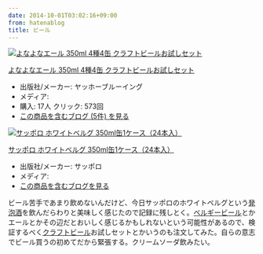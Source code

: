 ```yaml
---
date: 2014-10-01T03:02:16+09:00
from: hatenablog
title: ビール
---
```


<p><div class="hatena-asin-detail"><a href="http://www.amazon.co.jp/exec/obidos/ASIN/B007FL76PY/r7kamura-22/"><img src="http://ecx.images-amazon.com/images/I/51IOlQDp-FL._SL160_.jpg" class="hatena-asin-detail-image" alt="よなよなエール 350ml 4種4缶 クラフトビールお試しセット" title="よなよなエール 350ml 4種4缶 クラフトビールお試しセット"></a><div class="hatena-asin-detail-info"><p class="hatena-asin-detail-title"><a href="http://www.amazon.co.jp/exec/obidos/ASIN/B007FL76PY/r7kamura-22/">よなよなエール 350ml 4種4缶 クラフトビールお試しセット</a></p><ul><li><span class="hatena-asin-detail-label">出版社/メーカー:</span> ヤッホーブルーイング</li><li><span class="hatena-asin-detail-label">メディア:</span> </li><li><span class="hatena-asin-detail-label">購入</span>: 17人 <span class="hatena-asin-detail-label">クリック</span>: 573回</li><li><a href="http://d.hatena.ne.jp/asin/B007FL76PY/r7kamura-22" target="_blank">この商品を含むブログ (5件) を見る</a></li></ul></div><div class="hatena-asin-detail-foot"></div></div></p>

<p><div class="hatena-asin-detail"><a href="http://www.amazon.co.jp/exec/obidos/ASIN/B00KII91SG/r7kamura-22/"><img src="http://ecx.images-amazon.com/images/I/51Vyll2uirL._SL160_.jpg" class="hatena-asin-detail-image" alt="サッポロ ホワイトベルグ 350ml缶1ケース（24本入）" title="サッポロ ホワイトベルグ 350ml缶1ケース（24本入）"></a><div class="hatena-asin-detail-info"><p class="hatena-asin-detail-title"><a href="http://www.amazon.co.jp/exec/obidos/ASIN/B00KII91SG/r7kamura-22/">サッポロ ホワイトベルグ 350ml缶1ケース（24本入）</a></p><ul><li><span class="hatena-asin-detail-label">出版社/メーカー:</span> サッポロ</li><li><span class="hatena-asin-detail-label">メディア:</span> </li><li><a href="http://d.hatena.ne.jp/asin/B00KII91SG/r7kamura-22" target="_blank">この商品を含むブログを見る</a></li></ul></div><div class="hatena-asin-detail-foot"></div></div></p>

<p>ビール苦手であまり飲めないんだけど、今日サッポロのホワイトベルグという<a class="keyword" href="http://d.hatena.ne.jp/keyword/%C8%AF%CB%A2%BC%F2">発泡酒</a>を飲んだらわりと美味しく感じたので記録に残しとく。<a class="keyword" href="http://d.hatena.ne.jp/keyword/%A5%D9%A5%EB%A5%AE%A1%BC%A5%D3%A1%BC%A5%EB">ベルギービール</a>とかエールとかその辺だとおいしく感じるかもしれないという可能性があるので、検証するべく<a class="keyword" href="http://d.hatena.ne.jp/keyword/%A5%AF%A5%E9%A5%D5%A5%C8%A5%D3%A1%BC%A5%EB">クラフトビール</a>お試しセットとかいうのも注文してみた。自らの意志でビール買うの初めてだから緊張する。クリームソーダ飲みたい。</p>

